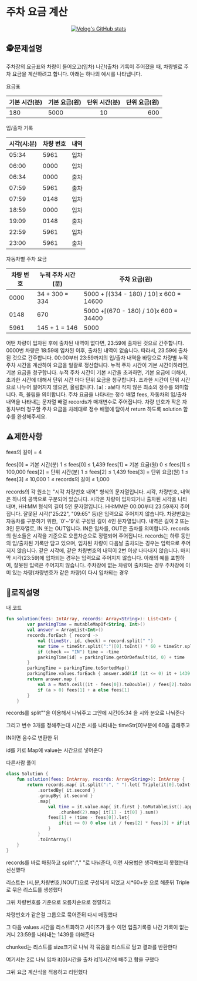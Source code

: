 주차 요금 계산
=
<center>
 
[![Velog's GitHub stats](https://velog-readme-stats.vercel.app/api?name=guysang&slug=주차-요금-계산)]([https://github.com/eungyeole/velog-readme-stats](https://velog.io/@guysang/%EC%A3%BC%EC%B0%A8-%EC%9A%94%EA%B8%88-%EA%B3%84%EC%82%B0))

</center>

## 🕵️문제설명
주차장의 요금표와 차량이 들어오고(입차) 나간(출차) 기록이 주어졌을 때, 차량별로 주차 요금을 계산하려고 합니다. 아래는 하나의 예시를 나타냅니다.

요금표

|기본 시간(분)|	기본 요금(원)|	단위 시간(분)|	단위 요금(원)|
|:-|-|:-:|-:|
|180	|5000	|10	|600|
 

입/출차 기록

|시각(시:분)|	차량 번호|	내역|
|-|-|-|
|05:34	|5961	|입차|
|06:00	|0000	|입차|
|06:34|	0000|	출차
|07:59|	5961|	출차|
|07:59|	0148|	입차
18:59|	0000|	입차
19:09|	0148|	출차
22:59|	5961|	입차
23:00|	5961|	출차
 

자동차별 주차 요금

|차량 번호|	누적 주차 시간(분)|	주차 요금(원)|
|-|-|-|
|0000|	34 + 300 = 334|	5000 + ⌈(334 - 180) / 10⌉ x 600 = 14600
|0148|	670|	5000 +⌈(670 - 180) / 10⌉x 600 = 34400
|5961|	145 + 1 = 146|	5000
어떤 차량이 입차된 후에 출차된 내역이 없다면, 23:59에 출차된 것으로 간주합니다.
0000번 차량은 18:59에 입차된 이후, 출차된 내역이 없습니다. 따라서, 23:59에 출차된 것으로 간주합니다.
00:00부터 23:59까지의 입/출차 내역을 바탕으로 차량별 누적 주차 시간을 계산하여 요금을 일괄로 정산합니다.
누적 주차 시간이 기본 시간이하라면, 기본 요금을 청구합니다.
누적 주차 시간이 기본 시간을 초과하면, 기본 요금에 더해서, 초과한 시간에 대해서 단위 시간 마다 단위 요금을 청구합니다.
초과한 시간이 단위 시간으로 나누어 떨어지지 않으면, 올림합니다.
⌈a⌉ : a보다 작지 않은 최소의 정수를 의미합니다. 즉, 올림을 의미합니다.
주차 요금을 나타내는 정수 배열 fees, 자동차의 입/출차 내역을 나타내는 문자열 배열 records가 매개변수로 주어집니다. 차량 번호가 작은 자동차부터 청구할 주차 요금을 차례대로 정수 배열에 담아서 return 하도록 solution 함수를 완성해주세요.
## ⚠️제한사항
fees의 길이 = 4

fees[0] = 기본 시간(분)
1 ≤ fees[0] ≤ 1,439
fees[1] = 기본 요금(원)
0 ≤ fees[1] ≤ 100,000
fees[2] = 단위 시간(분)
1 ≤ fees[2] ≤ 1,439
fees[3] = 단위 요금(원)
1 ≤ fees[3] ≤ 10,000
1 ≤ records의 길이 ≤ 1,000

records의 각 원소는 "시각 차량번호 내역" 형식의 문자열입니다.
시각, 차량번호, 내역은 하나의 공백으로 구분되어 있습니다.
시각은 차량이 입차되거나 출차된 시각을 나타내며, HH:MM 형식의 길이 5인 문자열입니다.
HH:MM은 00:00부터 23:59까지 주어집니다.
잘못된 시각("25:22", "09:65" 등)은 입력으로 주어지지 않습니다.
차량번호는 자동차를 구분하기 위한, `0'~'9'로 구성된 길이 4인 문자열입니다.
내역은 길이 2 또는 3인 문자열로, IN 또는 OUT입니다. IN은 입차를, OUT은 출차를 의미합니다.
records의 원소들은 시각을 기준으로 오름차순으로 정렬되어 주어집니다.
records는 하루 동안의 입/출차된 기록만 담고 있으며, 입차된 차량이 다음날 출차되는 경우는 입력으로 주어지지 않습니다.
같은 시각에, 같은 차량번호의 내역이 2번 이상 나타내지 않습니다.
마지막 시각(23:59)에 입차되는 경우는 입력으로 주어지지 않습니다.
아래의 예를 포함하여, 잘못된 입력은 주어지지 않습니다.
주차장에 없는 차량이 출차되는 경우
주차장에 이미 있는 차량(차량번호가 같은 차량)이 다시 입차되는 경우


## 🔎로직설명
내 코드
```kotlin
fun solution(fees: IntArray, records: Array<String>): List<Int> {
        var parkingTime = mutableMapOf<String, Int>()
        val answer = ArrayList<Int>()
        records.forEach { record ->
            val (timeStr, id, check) = record.split(" ")
            var time = timeStr.split(":")[0].toInt() * 60 + timeStr.split(":")[1].toInt()
            if (check == "IN") time = -time
            parkingTime[id] = parkingTime.getOrDefault(id, 0) + time
        }
        parkingTime = parkingTime.toSortedMap()
        parkingTime.values.forEach { answer.add(if (it <= 0) it + 1439 else it) }
        return answer.map {
            val a = Math.ceil((it - fees[0]).toDouble() / fees[2].toDouble()).toInt() * fees[3]
            if (a > 0) fees[1] + a else fees[1]
        }
    }
```
records를 split""을 이용해서 나눠주고 그안에 시간05:34 을 시와 분으로 나눠준다

그리고 변수 3개를 정해주는대 시간은 시를 나타내는 timeStr[0]부분에 60을 곱해주고

IN이면 음수로 변환한 뒤

id를 키로 Map에 value는 시간으로 넣어준다


다른사람 풀이

```kotlin
class Solution {
    fun solution(fees: IntArray, records: Array<String>): IntArray {
        return records.map{ it.split(":", " ").let{ Triple(it[0].toInt()*60 + it[1].toInt(), it[2], it[3]) } }
            .sortedBy{ it.second }
            .groupBy{ it.second }
            .map{
                val time = it.value.map{ it.first }.toMutableList().apply{ if(this.size % 2 == 1) add(1439) }
                    .chunked(2).map{ it[1] - it[0] }.sum()
                fees[1] + (time - fees[0]).let{ 
                    if(it <= 0) 0 else (it / fees[2] * fees[3] + if(it % fees[2] != 0) fees[3] else 0) 
                }
            }
            .toIntArray()
    }
}
```
records를 바로 매핑하고 split":"," "로 나눠준다, 이런 사용법은 생각해보지 못했는대 신선했다

리스트는 (시,분,차량번호,INOUT)으로 구성되게 되었고 시*60+분 으로 해준뒤 Triple로 묶은 리스트를 생성했다

그뒤 차량번호를 기준으로 오름차순으로 정렬하고

차량번호가 같은걸 그룹으로 묶어준뒤 다시 매핑했다

그 다음 values 시간을 리스트화하고 사이즈가 홀수 이면 입출기록중 나간 기록이 없는거니 23:59를 나타내는 1439를 더해준다

chunked는 리스트를 size크기로 나눠 각 묶음을 리스트로 담고 결과를 반환한다

여기서는 2로 나눠 입차 it[0]시간을 출차 it[1]시간에 빼주고 합을 구했다

그뒤 요금 계산식을 적용하고 리턴했다
